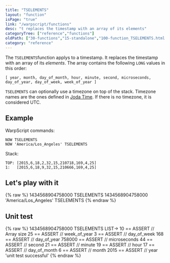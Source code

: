 ```yaml
---
title: "TSELEMENTS"
layout: "function"
isPage: "true"
link: "/warpscript/functions"
desc: "t replaces the timestamp with an array of its elements"
categoryTree: ["reference","functions"]
oldPath: ["30-functions","15-standalone","100-function_TSELEMENTS.html.md"]
category: "reference"
---
```

 

The `TSELEMENTS`function applys to a timestamp. It replaces the timestamp with an array of
its *elements*. The array contains the following `LONG` values in this order:

    [ year, month, day_of_month, hour, minute, second, microseconds, day_of_year, day_of_week, week_of_year ]

`TSELEMENTS` can optionally use a timezone on top of the stack. Timezone names are the ones defined in [Joda Time](http://joda-time.sourceforge.net/timezones.html). If there is no timezone, it is considered UTC.


## Example ##

WarpScript commands:

    NOW TSELEMENTS
    NOW 'America/Los_Angeles' TSELEMENTS

Stack: 

    TOP: [2015,6,18,2,32,15,210718,169,4,25]
    1:   [2015,6,18,9,32,15,210666,169,4,25]

## Let's play with it ##

{% raw %}
<warp10-warpscript-widget backend="{{backend}}"  exec-endpoint="{{execEndpoint}}">1434568904758000 TSELEMENTS
1434568904758000 'America/Los_Angeles' TSELEMENTS
</warp10-warpscript-widget>
{% endraw %}    


## Unit test ##

{% raw %}
<warp10-warpscript-widget backend="{{backend}}"  exec-endpoint="{{execEndpoint}}">1434568904758000 
TSELEMENTS 
LIST->
10      == ASSERT // Array size
25      == ASSERT // week_of_year
3       == ASSERT // day_of_week
168     == ASSERT // day_of_year
758000  == ASSERT // microseconds 
44      == ASSERT // second
21      == ASSERT // minute
19      == ASSERT // hour
17      == ASSERT // day_of_month 
6       == ASSERT // month
2015    == ASSERT // year 
'unit test successful'
</warp10-warpscript-widget>
{% endraw %}        
